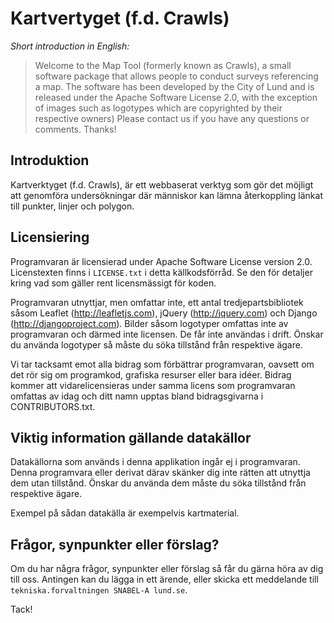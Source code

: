 Kartvertyget (f.d. Crawls)
==========================

*Short introduction in English:*

> Welcome to the Map Tool (formerly known as Crawls), a small software package that allows people to conduct surveys
> referencing a map. The software has been developed by the City of Lund and is released under the Apache Software
> License 2.0, with the exception of images such as logotypes which are copyrighted by their respective owners)
> Please contact us if you have any questions or comments. Thanks!

Introduktion
------------

Kartverktyget (f.d. Crawls), är ett webbaserat verktyg som gör det möjligt att genomföra
undersökningar där människor kan lämna återkoppling länkat till punkter, linjer och polygon.

Licensiering
------------

Programvaran är licensierad under Apache Software License version 2.0. Licenstexten
finns i `LICENSE.txt` i detta källkodsförråd. Se den för detaljer kring
vad som gäller rent licensmässigt för koden.

Programvaran utnyttjar, men omfattar inte, ett antal tredjepartsbibliotek
såsom Leaflet (http://leafletjs.com), jQuery (http://jquery.com) och Django (http://djangoproject.com).
Bilder såsom logotyper omfattas inte av programvaran och därmed inte licensen.
De får inte användas i drift. Önskar du använda logotyper så måste du söka
tillstånd från respektive ägare.

Vi tar tacksamt emot alla bidrag som förbättrar programvaran, oavsett
om det rör sig om programkod, grafiska resurser eller bara idéer. Bidrag kommer
att vidarelicensieras under samma licens som programvaran omfattas av idag och ditt
namn upptas bland bidragsgivarna i CONTRIBUTORS.txt.

Viktig information gällande datakällor
--------------------------------------

Datakällorna som används i denna applikation ingår ej i programvaran. Denna programvara
eller derivat därav skänker dig inte rätten att utnyttja dem utan tillstånd.
Önskar du använda dem måste du söka tillstånd från respektive ägare.

Exempel på sådan datakälla är exempelvis kartmaterial.

Frågor, synpunkter eller förslag?
---------------------------------

Om du har några frågor, synpunkter eller förslag så får du gärna höra av dig
till oss. Antingen kan du lägga in ett ärende, eller skicka ett meddelande
till `tekniska.forvaltningen SNABEL-A lund.se`.

Tack!
